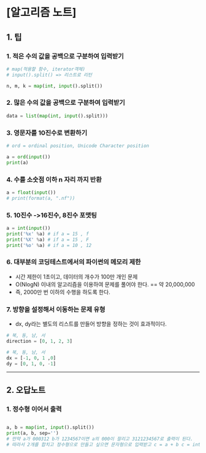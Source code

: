 # [알고리즘 노트]

## 1. 팁

### 1. 적은 수의 값을 공백으로 구분하여 입력받기

```python
# map(적용할 함수, iterator객체)
# input().split() => 리스트로 리턴

n, m, k = map(int, input().split())
```

### 2. 많은 수의 값을 공백으로 구분하여 입력받기
```python
data = list(map(int, input().split)))
```

### 3. 영문자를 10진수로 변환하기

```python
# ord = ordinal position, Unicode Character position

a = ord(input())
print(a)
```

### 4. 수를 소숫점 이하 n 자리 까지 반환
```python
a = float(input())
# print(format(a, ".nf"))
```

### 5. 10진수 ->16진수, 8진수 포맷팅
```python
a = int(input())
print('%x' %a) # if a = 15 , f
print('%X' %a) # if a = 15 , F
print('%o' %a) # if a = 10 , 12
```

### 6. 대부분의 코딩테스트에서의 파이썬의 메모리 제한
- 시간 제한이 1초이고, 데이터의 개수가 100만 개인 문제
- O(NlogN) 이내의 알고리즘을 이용하여 문제를 풀어야 한다. == 약 20,000,000
- 즉, 2000만 번 이하의 수행을 하도록 한다.

### 7. 방향을 설정해서 이동하는 문제 유형
- dx, dy라는 별도의 리스트를 만들어 방향을 정하는 것이 효과적이다.
```python
# 북, 동, 남, 서
direction = [0, 1, 2, 3]

# 북, 동, 남, 서
dx = [-1, 0, 1 ,0]
dy = [0, 1, 0, -1]
```

---

## 2. 오답노트

### 1. 정수형 이어서 출력
```python

a, b = map(int, input().split())
print(a, b, sep='')
# 만약 a가 000312 b가 1234567이면 a의 000이 잘리고 3121234567로 출력이 된다.
# 따라서 2개를 합치고 정수형으로 만들고 싶으면 문자형으로 입력받고 c = a + b c = int(c) 로 형변환 해준다.
```

